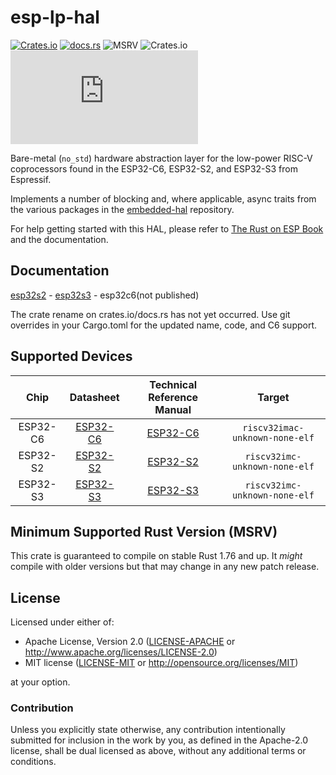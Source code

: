 # esp-lp-hal

[![Crates.io](https://img.shields.io/crates/v/esp32s3-ulp?labelColor=1C2C2E&color=C96329&logo=Rust&style=flat-square)](https://crates.io/crates/esp32s3-ulp)
[![docs.rs](https://img.shields.io/docsrs/esp32s3-ulp?labelColor=1C2C2E&color=C96329&logo=rust&style=flat-square)](https://docs.rs/esp32s3-ulp)
![MSRV](https://img.shields.io/badge/MSRV-1.76-blue?labelColor=1C2C2E&style=flat-square)
![Crates.io](https://img.shields.io/crates/l/esp32s3-ulp?labelColor=1C2C2E&style=flat-square)
[![Matrix](https://img.shields.io/matrix/esp-rs:matrix.org?label=join%20matrix&labelColor=1C2C2E&color=BEC5C9&logo=matrix&style=flat-square)](https://matrix.to/#/#esp-rs:matrix.org)

Bare-metal (`no_std`) hardware abstraction layer for the low-power RISC-V coprocessors found in the ESP32-C6, ESP32-S2, and ESP32-S3 from Espressif.

Implements a number of blocking and, where applicable, async traits from the various packages in the [embedded-hal] repository.

For help getting started with this HAL, please refer to [The Rust on ESP Book] and the documentation.

[embedded-hal]: https://github.com/rust-embedded/embedded-hal
[the rust on esp book]: https://docs.esp-rs.org/book/

## Documentation
[esp32s2](https://docs.rs/esp32s2-ulp) - [esp32s3](https://docs.rs/esp32s3-ulp/) - esp32c6(not published)  

The crate rename on crates.io/docs.rs has not yet occurred. Use git overrides in your Cargo.toml for the updated name, code, and C6 support.  


## Supported Devices

|   Chip   |        Datasheet         | Technical Reference Manual |             Target             |
| :------: | :----------------------: | :------------------------: | :----------------------------: |
| ESP32-C6 | [ESP32-C6][c6-datasheet] |     [ESP32-C6][c6-trm]     | `riscv32imac-unknown-none-elf` |
| ESP32-S2 | [ESP32-S2][s2-datasheet] |     [ESP32-S2][s2-trm]     | `riscv32imc-unknown-none-elf`  |
| ESP32-S3 | [ESP32-S3][s3-datasheet] |     [ESP32-S3][s3-trm]     | `riscv32imc-unknown-none-elf`  |

[c6-datasheet]: https://www.espressif.com/sites/default/files/documentation/esp32-c6_datasheet_en.pdf
[s2-datasheet]: https://www.espressif.com/sites/default/files/documentation/esp32-s2_datasheet_en.pdf
[s3-datasheet]: https://www.espressif.com/sites/default/files/documentation/esp32-s3_datasheet_en.pdf
[c6-trm]: https://www.espressif.com/sites/default/files/documentation/esp32-c6_technical_reference_manual_en.pdf
[s2-trm]: https://www.espressif.com/sites/default/files/documentation/esp32-s2_technical_reference_manual_en.pdf
[s3-trm]: https://www.espressif.com/sites/default/files/documentation/esp32-s3_technical_reference_manual_en.pdf

## Minimum Supported Rust Version (MSRV)

This crate is guaranteed to compile on stable Rust 1.76 and up. It _might_
compile with older versions but that may change in any new patch release.

## License

Licensed under either of:

- Apache License, Version 2.0 ([LICENSE-APACHE](../LICENSE-APACHE) or http://www.apache.org/licenses/LICENSE-2.0)
- MIT license ([LICENSE-MIT](../LICENSE-MIT) or http://opensource.org/licenses/MIT)

at your option.

### Contribution

Unless you explicitly state otherwise, any contribution intentionally submitted for inclusion in
the work by you, as defined in the Apache-2.0 license, shall be dual licensed as above, without
any additional terms or conditions.

